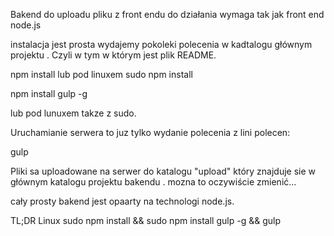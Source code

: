 Bakend do uploadu pliku z front endu 
do działania wymaga tak jak front end node.js

instalacja jest prosta
wydajemy pokoleki polecenia 
w kadtalogu głównym projektu . Czyli w tym w którym jest plik README.


npm install
lub pod linuxem sudo npm install

npm install gulp -g

lub pod lunuxem takze z sudo.

Uruchamianie serwera to juz tylko wydanie polecenia z lini polecen:

gulp


Pliki sa uploadowane na serwer do katalogu "upload" który znajduje sie w głównym katalogu projektu bakendu . mozna to oczywiście zmienić...

cały prosty bakend jest opaarty na technologi node.js.

TL;DR Linux
sudo npm install &&
sudo npm install gulp -g &&
gulp
